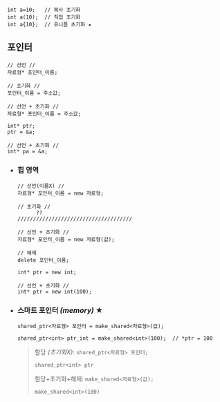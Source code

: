```
int a=10;   // 복사 초기화
int a(10);  // 직접 초기화
int a{10};  // 유니폼 초기화 ★
```

## 포인터
```
// 선언 //
자료형* 포인터_이름;

// 초기화 //
포인터_이름 = 주소값;

// 선언 + 초기화 //
자료형* 포인터_이름 = 주소값;
```
```
int* ptr;
ptr = &a;

// 선언 + 초기화 //
int* pa = &a;
```

+ ### 힙 영역
  ```
  // 선언(이름X) //
  자료형* 포인터_이름 = new 자료형;
  
  // 초기화 //
        ??
  /////////////////////////////////////
  
  // 선언 + 초기화 // 
  자료형* 포인터_이름 = new 자료형(값);
  
  // 해제
  delete 포인터_이름;
  ```
  ```
  int* ptr = new int;
  
  // 선언 + 초기화 //
  int* ptr = new int(100);
  ```

+ ### 스마트 포인터 *(memory)* ★
  ``` 
  shared_ptr<자료형> 포인터 = make_shared<자료형>(값);

  shared_ptr<int> ptr_int = make_shared<int>(100);  // *ptr = 100
  ``` 
  >할당 *(초기화X)*: `shared_ptr<자료형> 포인터;`
  >```
  >shared_ptr<int> ptr
  >```
  >
  >할당+초기화+해제: `make_shared<자료형>(값);`
  >```
  >make_shared<int>(100)
  >``` 

